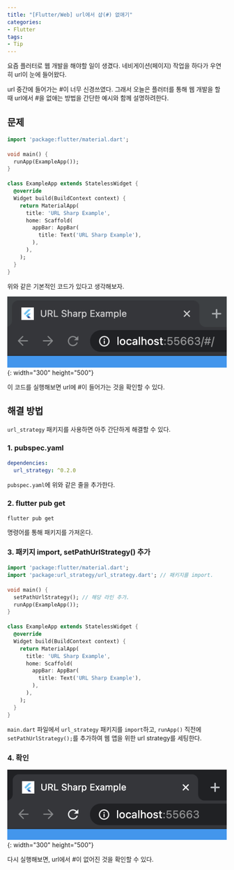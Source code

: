 ```yaml
---
title: "[Flutter/Web] url에서 샵(#) 없애기"
categories:
- Flutter
tags:
- Tip
---
```


요즘 플러터로 웹 개발을 해야할 일이 생겼다. 네비게이션(페이지) 작업을 하다가 우연히 url이 눈에 들어왔다.

url 중간에 들어가는 #이 너무 신경쓰였다. 그래서 오늘은 플러터를 통해 웹 개발을 할 때 url에서 #을 없애는 방법을 간단한 예시와 함께 설명하려한다.

## 문제

``` dart
import 'package:flutter/material.dart';

void main() {
  runApp(ExampleApp());
}

class ExampleApp extends StatelessWidget {
  @override
  Widget build(BuildContext context) {
    return MaterialApp(
      title: 'URL Sharp Example',
      home: Scaffold(
        appBar: AppBar(
          title: Text('URL Sharp Example'),
        ),
      ),
    );
  }
}
```

위와 같은 기본적인 코드가 있다고 생각해보자.

![](/assets/flutter/Tip/URLSharp/Example1.png){: width="300" height="500"}

이 코드를 실행해보면 url에 #이 들어가는 것을 확인할 수 있다.
## 해결 방법

`url_strategy` 패키지를 사용하면 아주 간단하게 해결할 수 있다.

### 1. pubspec.yaml

``` yaml
dependencies:
  url_strategy: ^0.2.0
```

`pubspec.yaml`에 위와 같은 줄을 추가한다.

### 2. flutter pub get

``` console
flutter pub get
```

명령어를 통해 패키지를 가져온다.

### 3. 패키지 import, setPathUrlStrategy() 추가

``` dart
import 'package:flutter/material.dart';
import 'package:url_strategy/url_strategy.dart'; // 패키지를 import.

void main() {
  setPathUrlStrategy(); // 해당 라인 추가.
  runApp(ExampleApp());
}

class ExampleApp extends StatelessWidget {
  @override
  Widget build(BuildContext context) {
    return MaterialApp(
      title: 'URL Sharp Example',
      home: Scaffold(
        appBar: AppBar(
          title: Text('URL Sharp Example'),
        ),
      ),
    );
  }
}
```

`main.dart` 파일에서 `url_strategy` 패키지를 `import`하고, `runApp()` 직전에 `setPathUrlStrategy();`를 추가하여 웹 앱을 위한 url strategy를 세팅한다.

### 4. 확인

![](/assets/flutter/Tip/URLSharp/Example2.png){: width="300" height="500"}

다시 실행해보면, url에서 #이 없어진 것을 확인할 수 있다.
